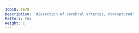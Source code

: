 ```yaml
---
ICD10: I670
Description: "Dissection of cerebral arteries, nonruptured"
Matters: Yes
Weight: 1
---
```

